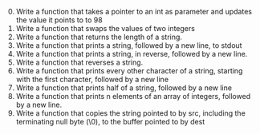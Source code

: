 0. Write a function that takes a pointer to an int as parameter and updates the value it points to to 98
1. Write a function that swaps the values of two integers
2. Write a function that returns the length of a string.
3. Write a function that prints a string, followed by a new line, to stdout
4. Write a function that prints a string, in reverse, followed by a new line.
5. Write a function that reverses a string.
6. Write a function that prints every other character of a string, starting with the first character, followed by a new line
7. Write a function that prints half of a string, followed by a new line
8. Write a function that prints n elements of an array of integers, followed by a new line.
9. Write a function that copies the string pointed to by src, including the terminating null byte (\0), to the buffer pointed to by dest
